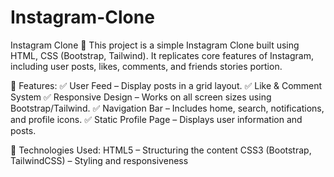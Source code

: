 # Instagram-Clone
Instagram Clone 🌟 This project is a simple Instagram Clone built using HTML, CSS (Bootstrap, Tailwind).   It replicates core features of Instagram, including user posts, likes, comments, and friends stories portion.

📌 Features:
✅ User Feed – Display posts in a grid layout.
✅ Like & Comment System 
✅ Responsive Design – Works on all screen sizes using Bootstrap/Tailwind.
✅ Navigation Bar – Includes home, search, notifications, and profile icons.
✅ Static Profile Page – Displays user information and posts.

📂 Technologies Used:
HTML5 – Structuring the content
CSS3 (Bootstrap, TailwindCSS) – Styling and responsiveness
